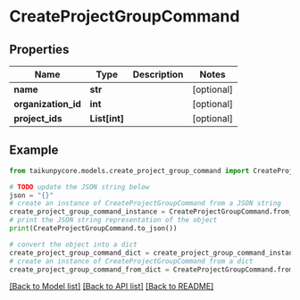 # CreateProjectGroupCommand


## Properties

Name | Type | Description | Notes
------------ | ------------- | ------------- | -------------
**name** | **str** |  | [optional] 
**organization_id** | **int** |  | [optional] 
**project_ids** | **List[int]** |  | [optional] 

## Example

```python
from taikunpycore.models.create_project_group_command import CreateProjectGroupCommand

# TODO update the JSON string below
json = "{}"
# create an instance of CreateProjectGroupCommand from a JSON string
create_project_group_command_instance = CreateProjectGroupCommand.from_json(json)
# print the JSON string representation of the object
print(CreateProjectGroupCommand.to_json())

# convert the object into a dict
create_project_group_command_dict = create_project_group_command_instance.to_dict()
# create an instance of CreateProjectGroupCommand from a dict
create_project_group_command_from_dict = CreateProjectGroupCommand.from_dict(create_project_group_command_dict)
```
[[Back to Model list]](../README.md#documentation-for-models) [[Back to API list]](../README.md#documentation-for-api-endpoints) [[Back to README]](../README.md)


